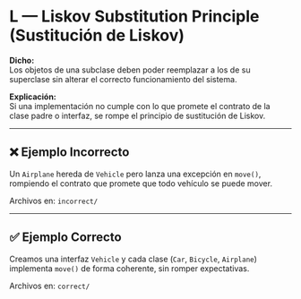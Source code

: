 # L — Liskov Substitution Principle (Sustitución de Liskov)

**Dicho:**  
Los objetos de una subclase deben poder reemplazar a los de su superclase sin alterar el correcto funcionamiento del sistema.

**Explicación:**  
Si una implementación no cumple con lo que promete el contrato de la clase padre o interfaz, se rompe el principio de sustitución de Liskov.

---

## ❌ Ejemplo Incorrecto
Un `Airplane` hereda de `Vehicle` pero lanza una excepción en `move()`, rompiendo el contrato que promete que todo vehículo se puede mover.

Archivos en: `incorrect/`

---

## ✅ Ejemplo Correcto
Creamos una interfaz `Vehicle` y cada clase (`Car`, `Bicycle`, `Airplane`) implementa `move()` de forma coherente, sin romper expectativas.

Archivos en: `correct/`
